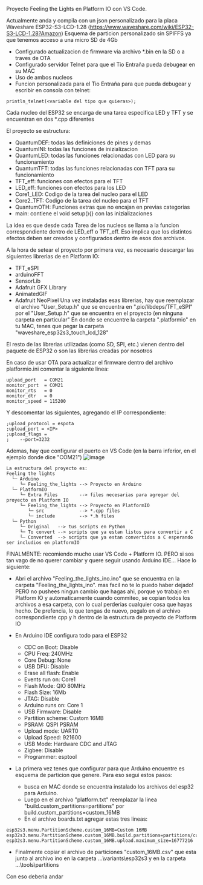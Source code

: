 Proyecto Feeling the Lights en Platform IO con VS Code.

Actualmente anda y compila con un json personalizado para la placa Waveshare ESP32-S3-LCD-1.28 (https://www.waveshare.com/wiki/ESP32-S3-LCD-1.28?Amazon)
Esquema de particion personalizado sin SPIFFS ya que tenemos acceso a una micro SD de 4Gb

- Configurado actualizacion de firmware via archivo *.bin en la SD o a traves de OTA
- Configurado servidor Telnet para que el Tio Entraña pueda debugear en su MAC
- Uso de ambos nucleos
- Funcion personalizada para el Tio Entraña para que pueda debugear y escribir en consola con telnet:
```
println_telnet(<variable del tipo que quieras>);
```

Cada nucleo del ESP32 se encarga de una tarea especifica LED y TFT y se encuentran en dos *.cpp diferentes

El proyecto se estructura:
- QuantumDEF: todas las definiciones de pines y demas
- QuantumINI: todas las funciones de inizializacion
- QuantumLED: todas las funciones relacionadas con LED para su funcionamiento
- QuantumTFT: todas las funciones relacionadas con TFT para su funcionamiento
- TFT_eff: funciones con efectos para el TFT
- LED_eff: funciones con efectos para los LED
- Core1_LED: Codigo de la tarea del nucleo para el LED
- Core2_TFT: Codigo de la tarea del nucleo para el TFT
- QuantumOTH: Funciones extras que no encajan en previas categorias
- main: contiene el void setup(){} con las inizializaciones

La idea es que desde cada Tarea de los nucleos se llama a la funcion correspondiente dentro de LED_eff o TFT_eff. Eso implica que los distintos efectos deben ser creados y configurados dentro de esos dos archivos.

A la hora de setear el proyecto por primera vez, es necesario descargar las siguientes librerias de en Platform IO:
- 	TFT_eSPI
- 	arduinoFFT
- 	SensorLib
- 	Adafruit GFX Library
- 	AnimatedGIF
- 	Adafruit NeoPixel
Una vez instaladas esas librerias, hay que reemplazar el archivo "User_Setup.h" que se encuentra en ".pio/libdeps/TFT_eSPI" por el "User_Setup.h" que se encuentra en el proyecto (en ninguna carpeta en particular"
En donde se encuentre la carpeta ".platformio" en tu MAC, tenes que pegar la carpeta "waveshare_esp32s3_touch_lcd_128"

El resto de las librerias utilizadas (como SD, SPI, etc.) vienen dentro del paquete de ESP32 o son las librerias creadas por nosotros

En caso de usar OTA para actualizar el firmware dentro del archivo platformio.ini comentar la siguiente linea:
```
upload_port   = COM21
monitor_port  = COM21
monitor_rts   = 0
monitor_dtr   = 0
monitor_speed = 115200
```
Y descomentar las siguientes, agregando el IP correspondiente:
```
;upload_protocol = espota 
;upload_port = <IP> 
;upload_flags = 
;    --port=3232 
```
Ademas, hay que configurar el puerto en VS Code (en la barra inferior, en el ejemplo donde dice "COM21")
![image](https://github.com/user-attachments/assets/aeb61533-ffef-4ed7-a84a-a2152dc2df1f)

```
La estructura del proyecto es:
Feeling the lights
  └─ Arduino
     └─ Feeling_the_lights --> Proyecto en Arduino
  └─ PlatformIO
     └─ Extra Files        --> files necesarias para agregar del proyecto en Platform IO
     └─ Feeling_the_lights --> Proyecto en PlatformIO
        └─ src             --> *.cpp files
        └─ include         --> *.h files
  └─ Python
     └─ Original   --> tus scripts en Python
     └─ To convert --> scripts que ya estan listos para convertir a C
     └─ Converted  --> scripts que ya estan convertidos a C esperando ser includios en platformIO
```
FINALMENTE: recomiendo mucho usar VS Code + Platform IO. PERO si sos tan vago de no querer cambiar y quere seguir usando Arduino IDE... Hace lo siguiente:
- Abri el archivo "Feeling_the_lights_ino.ino" que se encuentra en la carpeta "Feeling_the_lights_ino". mas facil no te lo puedo haber dejado! PERO no pushees ningun cambio que hagas ahi, porque yo trabajo en Platform IO y automaticamente cuando commiteo, se copian todos los archivos a esa carpeta, con lo cual perderias cualquier cosa que hayas hecho. De prefencia, lo que tengas de nuevo, pegalo en el archivo correspondiente cpp y h dentro de la estructura de proyecto de Platform IO
- En Arduino IDE configura todo para el ESP32
    - CDC on Boot: Disable
    - CPU Freq: 240MHz
    - Core Debug: None
    - USB DFU: Disable
    - Erase all flash: Enable
    - Events run on: Core1
    - Flash Mode: QIO 80MHz
    - Flash Size: 16Mb
    - JTAG: Disable
    - Arduino runs on: Core 1
    - USB Firmware: Disable
    - Partition scheme: Custom 16MB
    - PSRAM: QSPI PSRAM
    - Upload mode: UART0
    - Upload Speed: 921600
    - USB Mode: Hardware CDC and JTAG
    - Zigbee: Disable
    - Programmer: esptool

- La primera vez tenes que configurar para que Arduino encuentre es esquema de particion que genere. Para eso segui estos pasos:
    - busca en MAC donde se encuentra instalado los archivos del esp32 para Arduino.
    - Luego en el archivo "platform.txt" reemplazar la linea "build.custom_partitions=partitions" por build.custom_partitions=custom_16MB
    - En el archivo boards.txt agregar estas tres lineas:
```
esp32s3.menu.PartitionScheme.custom_16MB=Custom 16MB
esp32s3.menu.PartitionScheme.custom_16MB.build.partitions=partitions/custom_16MB.csv
esp32s3.menu.PartitionScheme.custom_16MB.upload.maximum_size=16777216
```

- Finalmente copiar el archivo de particiones "custom_16MB.csv" que esta junto al archivo ino en la carpeta ...\variants\esp32s3 y en la carpeta ...\tools\partitions

Con eso deberia andar
    
